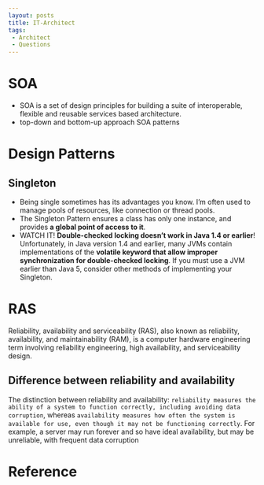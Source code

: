 ```yaml
---
layout: posts
title: IT-Architect
tags:
 - Architect 
 - Questions
---
```


# SOA
- SOA is a set of design principles for building a suite of interoperable, flexible and reusable services based architecture.
- top-down and bottom-up approach SOA patterns

# Design Patterns
## Singleton
- Being single sometimes has its advantages you know. I’m often used to manage pools of resources, like connection or thread pools.
- The Singleton Pattern ensures a class has only one instance, and provides **a global point of access to it**.
- WATCH IT!
**Double-checked locking doesn’t work in Java 1.4 or earlier**!
Unfortunately, in Java version 1.4 and earlier, many JVMs contain implementations of the **volatile keyword that allow improper synchronization for double-checked locking**. If you must use a JVM earlier than Java 5, consider other methods of implementing your Singleton.


# RAS
Reliability, availability and serviceability (RAS), also known as reliability, availability, and maintainability (RAM), is a computer hardware engineering term involving reliability engineering, high availability, and serviceability design.

## Difference between reliability and availability
The distinction between reliability and availability: `reliability measures the ability of a system to function correctly, including avoiding data corruption`, whereas `availability measures how often the system is available for use, even though it may not be functioning correctly`. For example, a server may run forever and so have ideal availability, but may be unreliable, with frequent data corruption

# Reference 
